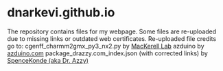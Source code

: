 # dnarkevi.github.io
The repository contains files for my webpage.
Some files are re-uploaded due to missing links or outdated web certificates.
Re-uploaded file credits go to:
cgenff_charmm2gmx_py3_nx2.py by [MacKerell Lab](https://www.charmm.org/archive/charmm/resources/charmm-force-fields/)
azduino by [azduino.com](https://azduino.com/)
package_drazzy.com_index.json (with corrected links) by [SpenceKonde (aka Dr. Azzy)](https://github.com/SpenceKonde/)
